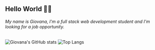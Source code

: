 ## Hello World 👩‍💻
###### My name is Giovana, I'm a full stack web development student and I'm looking for a job opportunity.

![Giovana's GitHub stats](https://github-readme-stats.vercel.app/api?username=gioivieira) 
![Top Langs](https://github-readme-stats.vercel.app/api/top-langs/?username=gioivieira&layout=compact)


